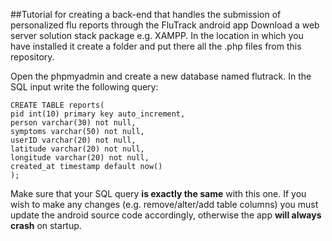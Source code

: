 ##Tutorial for creating a back-end that handles the submission of personalized flu reports through the FluTrack android app
Download a web server solution stack package e.g. XAMPP. In the location in which you have installed it create a folder and put there all the .php files from this repository.

Open the phpmyadmin and create a new database named flutrack. In the SQL input write the following query:

```
CREATE TABLE reports(
pid int(10) primary key auto_increment,
person varchar(30) not null,
symptoms varchar(50) not null,
userID varchar(20) not null,
latitude varchar(20) not null,
longitude varchar(20) not null,
created_at timestamp default now()
);
```
Make sure that your SQL query **is exactly the same** with this one. If you wish to make any changes (e.g. remove/alter/add table columns) you must update the android source code accordingly, otherwise the app **will always crash** on startup.
